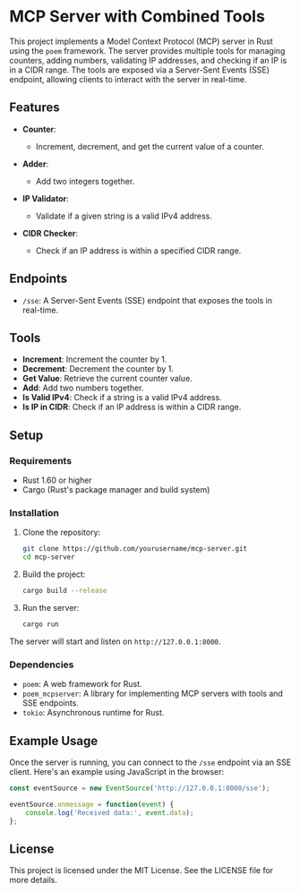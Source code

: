 # MCP Server with Combined Tools

This project implements a Model Context Protocol (MCP) server in Rust using the `poem` framework. The server provides multiple tools for managing counters, adding numbers, validating IP addresses, and checking if an IP is in a CIDR range. The tools are exposed via a Server-Sent Events (SSE) endpoint, allowing clients to interact with the server in real-time.

## Features

- **Counter**: 
  - Increment, decrement, and get the current value of a counter.
  
- **Adder**: 
  - Add two integers together.
  
- **IP Validator**: 
  - Validate if a given string is a valid IPv4 address.
  
- **CIDR Checker**: 
  - Check if an IP address is within a specified CIDR range.

## Endpoints

- `/sse`: A Server-Sent Events (SSE) endpoint that exposes the tools in real-time.

## Tools

- **Increment**: Increment the counter by 1.
- **Decrement**: Decrement the counter by 1.
- **Get Value**: Retrieve the current counter value.
- **Add**: Add two numbers together.
- **Is Valid IPv4**: Check if a string is a valid IPv4 address.
- **Is IP in CIDR**: Check if an IP address is within a CIDR range.

## Setup

### Requirements

- Rust 1.60 or higher
- Cargo (Rust's package manager and build system)

### Installation

1. Clone the repository:

   ```bash
   git clone https://github.com/yourusername/mcp-server.git
   cd mcp-server
   ```

2. Build the project:

   ```bash
   cargo build --release
   ```

3. Run the server:

   ```bash
   cargo run
   ```

The server will start and listen on `http://127.0.0.1:8000`.

### Dependencies

- `poem`: A web framework for Rust.
- `poem_mcpserver`: A library for implementing MCP servers with tools and SSE endpoints.
- `tokio`: Asynchronous runtime for Rust.

## Example Usage

Once the server is running, you can connect to the `/sse` endpoint via an SSE client. Here's an example using JavaScript in the browser:

```javascript
const eventSource = new EventSource('http://127.0.0.1:8000/sse');

eventSource.onmessage = function(event) {
    console.log('Received data:', event.data);
};
```

## License

This project is licensed under the MIT License. See the LICENSE file for more details.
